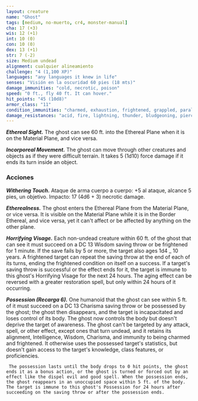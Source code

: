 ```yaml
---
layout: creature
name: "Ghost"
tags: [medium, no-muerto, cr4, monster-manual]
cha: 17 (+3)
wis: 12 (+1)
int: 10 (0)
con: 10 (0)
dex: 13 (+1)
str: 7 (-2)
size: Medium undead
alignment: cualquier alineamiento
challenge: "4 (1,100 XP)"
languages: "any languages it knew in life"
senses: "Visión en la oscuridad 60 pies (18 mts)"
damage_immunities: "cold, necrotic, poison"
speed: "0 ft., fly 40 ft. It can hover."
hit_points: "45 (10d8)"
armor_class: "11"
condition_immunities: "charmed, exhaustion, frightened, grappled, paralyzed, petrified, poisoned, prone, restrained"
damage_resistances: "acid, fire, lightning, thunder, bludgeoning, piercing, and slashing from nonmagical weapons"
---
```


***Ethereal Sight.*** The ghost can see 60 ft. into the Ethereal Plane when it is on the Material Plane, and vice versa.

***Incorporeal Movement.*** The ghost can move through other creatures and objects as if they were difficult terrain. It takes 5 (1d10) force damage if it ends its turn inside an object.

### Acciones

***Withering Touch.*** Ataque de arma cuerpo a cuerpo: +5 al ataque, alcance 5 pies, un objetivo. Impacto: 17 (4d6 + 3) necrotic damage.

***Etherealness.*** The ghost enters the Ethereal Plane from the Material Plane, or vice versa. It is visible on the Material Plane while it is in the Border Ethereal, and vice versa, yet it can't affect or be affected by anything on the other plane.

***Horrifying Visage.*** Each non-undead creature within 60 ft. of the ghost that can see it must succeed on a DC 13 Wisdom saving throw or be frightened for 1 minute. If the save fails by 5 or more, the target also ages 1d4 _ 10 years. A frightened target can repeat the saving throw at the end of each of its turns, ending the frightened condition on itself on a success. If a target's saving throw is successful or the effect ends for it, the target is immune to this ghost's Horrifying Visage for the next 24 hours. The aging effect can be reversed with a greater restoration spell, but only within 24 hours of it occurring.

***Possession (Recarga 6).*** One humanoid that the ghost can see within 5 ft. of it must succeed on a DC 13 Charisma saving throw or be possessed by the ghost; the ghost then disappears, and the target is incapacitated and loses control of its body. The ghost now controls the body but doesn't deprive the target of awareness. The ghost can't be targeted by any attack, spell, or other effect, except ones that turn undead, and it retains its alignment, Intelligence, Wisdom, Charisma, and immunity to being charmed and frightened. It otherwise uses the possessed target's statistics, but doesn't gain access to the target's knowledge, class features, or proficiencies.

     The possession lasts until the body drops to 0 hit points, the ghost ends it as a bonus action, or the ghost is turned or forced out by an effect like the dispel evil and good spell. When the possession ends, the ghost reappears in an unoccupied space within 5 ft. of the body. The target is immune to this ghost's Possession for 24 hours after succeeding on the saving throw or after the possession ends.